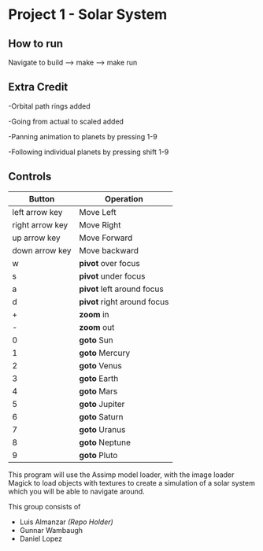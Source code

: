Project 1 - Solar System
========================

How to run
----------
Navigate to build
--> make 
--> make run 

Extra Credit
------------
-Orbital path rings added

-Going from actual to scaled added

-Panning animation to planets by pressing 1-9

-Following individual planets by pressing shift 1-9 

Controls
--------

| Button | Operation |
| ------ | ---------|
| left arrow key | Move Left |
| right arrow key | Move Right |
| up arrow key | Move Forward |
| down arrow key | Move backward |
| w | **pivot** over focus |
| s | **pivot** under focus |
| a | **pivot** left around focus |
| d | **pivot** right around focus |
| + | **zoom** in |
| - | **zoom** out |
| 0 | **goto** Sun |
| 1 | **goto** Mercury |
| 2 | **goto** Venus |
| 3 | **goto** Earth |
| 4 | **goto** Mars |
| 5 | **goto** Jupiter |
| 6 | **goto** Saturn |
| 7 | **goto** Uranus |
| 8 | **goto** Neptune |
| 9 | **goto** Pluto |

This program will use the Assimp model loader, with the image loader Magick to load objects with textures to create a simulation of a solar system which you will be able to navigate around.

This group consists of
 * Luis Almanzar *(Repo Holder)*
 * Gunnar Wambaugh
 * Daniel Lopez
